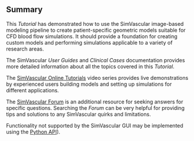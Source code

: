<h2 id="tutorial_summary">Summary</h2>

This <i>Tutorial</i> has demonstrated how to use the SimVascular image-based modeling pipeline to create patient-specific geometric 
models suitable for CFD blood flow simulations. It should provide a foundation for creating custom models and performing simulations 
applicable to a variety of research areas.

The SimVascular <i>User Guides</i> and <i>Clinical Cases</i> documentation provides more detailed information about all the
topics covered in this <i>Tutorial</i>. 

The <a href="https://www.youtube.com/playlist?list=PL1CBZ8Wh-xvSKUsuBA4MM4Jba-psVdxXT">SimVascular Online Tutorials</a> video series
provides live demonstrations by experienced users building models and setting up simulations for different applications.

The <a href="https://simtk.org/plugins/phpBB/indexPhpbb.php?group_id=188&pluginname=phpBB">SimVascular Forum</a> is an additional 
resource for seeking answers for specific questions. Searching the <i>Forum</i> can be very helpful for providing tips and solutions
to any SimVascular quirks and limitations.

Functionality not supported by the SimVascular GUI may be implemented using the <a href="http://simvascular.github.io/docsPythonInterface.html">Python API</a>). 


<br> <br> 
